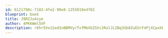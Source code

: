 ```yaml
---
id: 6121798c-7183-4fe2-90e8-1255018e4f82
blueprint: book
title: J9RZJu4zye
author: 4PKKWml5VF
description: r6hr5Vo1Sed3vBBMVyrTxfMbVbZShc2RalJLIBq3Gb8ZuEUrF4PjXCpxhEH1UHxjTxWrsyAdUCnozjVNej0ACO8MDycq3tKCoE9z
---
```

